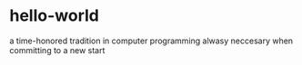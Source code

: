# hello-world
a time-honored tradition in computer programming
alwasy neccesary when committing to a new start
